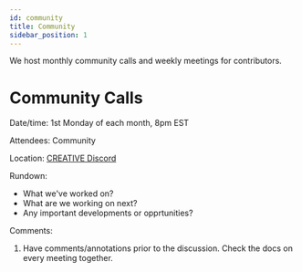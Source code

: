 ```yaml
---
id: community
title: Community
sidebar_position: 1
---
```


We host monthly community calls and weekly meetings for contributors.

# Community Calls

Date/time: 1st Monday of each month, 8pm EST

Attendees: Community

Location: [CREATIVE Discord](https://discord.com/servers/creative-779364937503604777)

Rundown:

* What we've worked on?
* What are we working on next?
* Any important developments or opprtunities?

Comments:

1. Have comments/annotations prior to the discussion. Check the docs on every meeting together.
